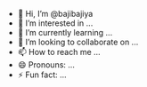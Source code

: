 - 👋 Hi, I’m @bajibajiya
- 👀 I’m interested in ...
- 🌱 I’m currently learning ...
- 💞️ I’m looking to collaborate on ...
- 📫 How to reach me ...
- 😄 Pronouns: ...
- ⚡ Fun fact: ...

<!---
bajibajiya/bajibajiya is a ✨ special ✨ repository because its `README.md` (this file) appears on your GitHub profile.
You can click the Preview link to take a look at your changes.
--->
